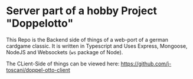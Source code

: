 # Server part of a hobby Project "Doppelotto"

This Repo is the Backend side of things of a web-port of a german cardgame classic. It is written in Typescript and Uses Express, Mongoose, NodeJS and Websockets (`ws` package of Node).

The CLient-Side of things can be viewed here: https://github.com/j-toscani/doppel-otto-client